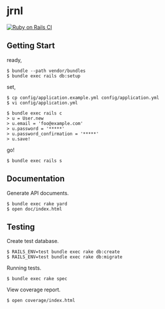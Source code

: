 jrnl
====

[![Ruby on Rails CI](https://github.com/juno/jrnl/actions/workflows/rubyonrails.yml/badge.svg)](https://github.com/juno/jrnl/actions/workflows/rubyonrails.yml)

Getting Start
-------------

ready,

    $ bundle --path vendor/bundles
    $ bundle exec rails db:setup

set,

    $ cp config/application.example.yml config/application.yml
    $ vi config/application.yml

    $ bundle exec rails c
    > u = User.new
    > u.email = 'foo@example.com'
    > u.password = '*****'
    > u.password_confirmation = '*****'
    > u.save!

go!

    $ bundle exec rails s

Documentation
-------------

Generate API documents.

    $ bundle exec rake yard
    $ open doc/index.html

Testing
-------

Create test database.

    $ RAILS_ENV=test bundle exec rake db:create
    $ RAILS_ENV=test bundle exec rake db:migrate

Running tests.

    $ bundle exec rake spec

View coverage report.

    $ open coverage/index.html
